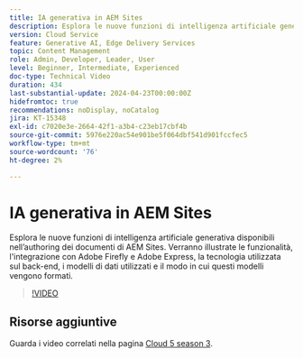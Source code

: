 ```yaml
---
title: IA generativa in AEM Sites
description: Esplora le nuove funzioni di intelligenza artificiale generativa disponibili per l’authoring dei documenti AEM.
version: Cloud Service
feature: Generative AI, Edge Delivery Services
topic: Content Management
role: Admin, Developer, Leader, User
level: Beginner, Intermediate, Experienced
doc-type: Technical Video
duration: 434
last-substantial-update: 2024-04-23T00:00:00Z
hidefromtoc: true
recommendations: noDisplay, noCatalog
jira: KT-15348
exl-id: c7020e3e-2664-42f1-a3b4-c23eb17cbf4b
source-git-commit: 5976e220ac54e901be5f064dbf541d901fccfec5
workflow-type: tm+mt
source-wordcount: '76'
ht-degree: 2%

---
```


# IA generativa in AEM Sites

Esplora le nuove funzioni di intelligenza artificiale generativa disponibili nell’authoring dei documenti di AEM Sites. Verranno illustrate le funzionalità, l&#39;integrazione con Adobe Firefly e Adobe Express, la tecnologia utilizzata sul back-end, i modelli di dati utilizzati e il modo in cui questi modelli vengono formati.

>[!VIDEO](https://video.tv.adobe.com/v/3428436/?learn=on)

## Risorse aggiuntive

Guarda i video correlati nella pagina [Cloud 5 season 3](../cloud5-season-3.md).
